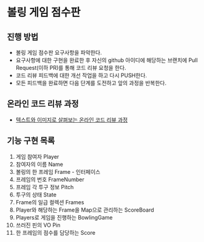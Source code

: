 # 볼링 게임 점수판
## 진행 방법
* 볼링 게임 점수판 요구사항을 파악한다.
* 요구사항에 대한 구현을 완료한 후 자신의 github 아이디에 해당하는 브랜치에 Pull Request(이하 PR)를 통해 코드 리뷰 요청을 한다.
* 코드 리뷰 피드백에 대한 개선 작업을 하고 다시 PUSH한다.
* 모든 피드백을 완료하면 다음 단계를 도전하고 앞의 과정을 반복한다.

## 온라인 코드 리뷰 과정
* [텍스트와 이미지로 살펴보는 온라인 코드 리뷰 과정](https://github.com/next-step/nextstep-docs/tree/master/codereview)


## 기능 구현 목록
1. 게임 참여자 Player
2. 참여자의 이름 Name
3. 볼링의 한 프레임 Frame - 인터페이스
4. 프레임의 번호 FrameNumber
5. 프레임 각 투구 정보 Pitch
6. 투구의 상태 State
8. Frame의 일급 컬렉션 Frames
9. Player와 해당하는 Frame을 Map으로 관리하는 ScoreBoard
10. Players로 게임을 진행하는 BowlingGame
11. 쓰러진 핀의 VO Pin
12. 한 프레임의 점수를 담당하는 Score